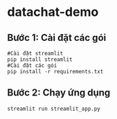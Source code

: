# datachat-demo


## Bước 1: Cài đặt các gói 
```
#Cài đặt streamlit
pip install streamlit
#Cài đặt các gói
pip install -r requirements.txt
```
## Bước 2: Chạy ứng dụng
```
streamlit run streamlit_app.py
```

